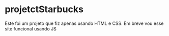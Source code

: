 # projetctStarbucks
Este foi um projeto que fiz apenas usando HTML e CSS. Em breve vou esse site funcional usando JS
